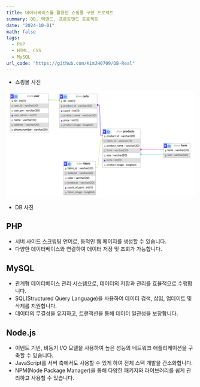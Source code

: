```yaml
---
title: 데이터베이스를 활용한 쇼핑몰 구현 프로젝트
summary: DB, 백앤드, 프론트앤드 프로젝트
date: "2024-10-01"
math: false
tags:
  - PHP
  - HTML, CSS
  - MySQL
url_code: "https://github.com/KimJH0709/DB-Real"
---
```


- 쇼핑몰 사진

![DB 사진](./DB.jpg)

- DB 사진

## PHP

- 서버 사이드 스크립팅 언어로, 동적인 웹 페이지를 생성할 수 있습니다.
- 다양한 데이터베이스와 연결하여 데이터 저장 및 조회가 가능합니다.

## MySQL

- 관계형 데이터베이스 관리 시스템으로, 데이터의 저장과 관리를 효율적으로 수행합니다.
- SQL(Structured Query Language)을 사용하여 데이터 검색, 삽입, 업데이트 및 삭제를 지원합니다.
- 데이터의 무결성을 유지하고, 트랜잭션을 통해 데이터 일관성을 보장합니다.

## Node.js

- 이벤트 기반, 비동기 I/O 모델을 사용하여 높은 성능의 네트워크 애플리케이션을 구축할 수 있습니다.
- JavaScript를 서버 측에서도 사용할 수 있게 하여 전체 스택 개발을 간소화합니다.
- NPM(Node Package Manager)을 통해 다양한 패키지와 라이브러리를 쉽게 관리하고 사용할 수 있습니다.
